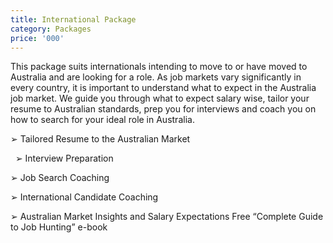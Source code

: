 ```yaml
---
title: International Package
category: Packages
price: '000'
---
```

This package suits internationals intending to move to or have moved to Australia and are looking for a role. As job markets vary significantly in every country, it is important to understand what to expect in the Australia job market. We guide you through what to expect salary wise, tailor your resume to Australian standards, prep you for interviews and coach you on how to search for your ideal role in Australia.➢	Tailored Resume to the Australian Market 	

 ➢	Interview Preparation

➢	Job Search Coaching 

➢	International Candidate Coaching 

➢	Australian Market Insights and Salary Expectations Free “Complete Guide to Job Hunting” e-book
